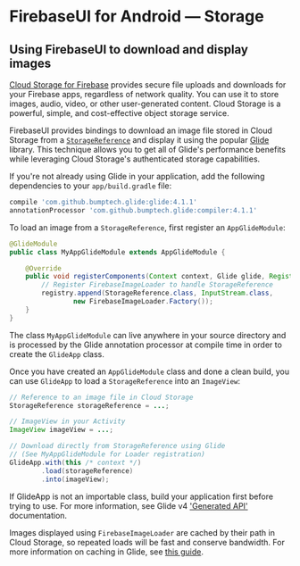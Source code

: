 # FirebaseUI for Android — Storage

## Using FirebaseUI to download and display images

[Cloud Storage for Firebase][firebase-storage] provides secure file uploads and downloads for your Firebase apps,
regardless of network quality. You can use it to store images, audio, video, or other
user-generated content. Cloud Storage is a powerful, simple,
and cost-effective object storage service.

FirebaseUI provides bindings to download an image file stored in Cloud Storage
from a [`StorageReference`][storage-reference] and display it using the popular
[Glide][glide] library. This technique allows you to get all of Glide's performance
benefits while leveraging Cloud Storage's authenticated storage capabilities.

If you're not already using Glide in your application, add the following dependencies
to your `app/build.gradle` file:

```groovy
compile 'com.github.bumptech.glide:glide:4.1.1'
annotationProcessor 'com.github.bumptech.glide:compiler:4.1.1'
```

To load an image from a `StorageReference`, first register an `AppGlideModule`:

```java
@GlideModule
public class MyAppGlideModule extends AppGlideModule {

    @Override
    public void registerComponents(Context context, Glide glide, Registry registry) {
        // Register FirebaseImageLoader to handle StorageReference
        registry.append(StorageReference.class, InputStream.class,
                new FirebaseImageLoader.Factory());
    }
}
```

The class `MyAppGlideModule` can live anywhere in your source directory and is
processed by the Glide annotation processor at compile time in order to create
the `GlideApp` class.

Once you have created an `AppGlideModule` class and done a clean build,
you can use `GlideApp` to load a `StorageReference` into an `ImageView`:

```java
// Reference to an image file in Cloud Storage
StorageReference storageReference = ...;

// ImageView in your Activity
ImageView imageView = ...;

// Download directly from StorageReference using Glide
// (See MyAppGlideModule for Loader registration)
GlideApp.with(this /* context */)
        .load(storageReference)
        .into(imageView);
```

If GlideApp is not an importable class, build your application first before trying to use. For more information, see Glide v4 ['Generated API'][generated-api] documentation.

Images displayed using `FirebaseImageLoader` are cached by their path in Cloud Storage, so
repeated loads will be fast and conserve bandwidth. For more information on caching in Glide,
see [this guide][glide-caching].

[firebase-storage]: https://firebase.google.com/docs/storage/
[glide]: https://github.com/bumptech/glide
[storage-reference]: https://firebase.google.com/docs/reference/android/com/google/firebase/storage/StorageReference
[glide-caching]: https://github.com/bumptech/glide/wiki/Caching-and-Cache-Invalidation
[generated-api]: https://bumptech.github.io/glide/doc/generatedapi.html
